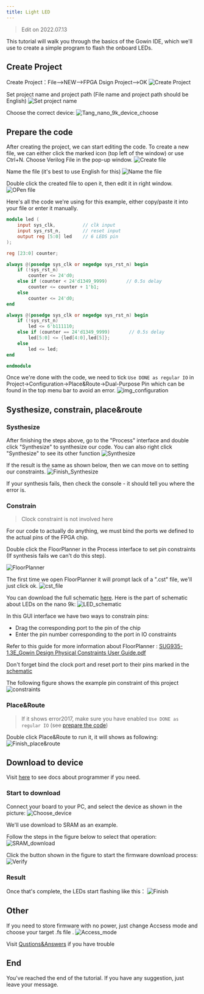 ```yaml
---
title: Light LED
---
```


> Edit on 2022.07.13

This tutorial will walk you through the basics of the Gowin IDE, which we'll use to create a simple program to flash the onboard LEDs.

## Create Project

Create Project：File-->NEW-->FPGA Dsign Project-->OK
![Create Project](./../../../../zh/tang/Tang-Nano/assets/LED-1.png)

Set project name and project path (File name and project path should be English)
![Set project name](./../../../../zh/tang/Tang-Nano/assets/LED-2.png)

Choose the correct device: 
![Tang_nano_9k_device_choose](./../../../../zh/tang/Tang-Nano-9K/nano_9k/Tang_nano_9k_Device_choose.png)

## Prepare the code

After creating the project, we can start editing the code. 
To create a new file, we can either click the marked icon (top left of the window) or use Ctrl+N.
Choose Verilog File in the pop-up window.
![Create file](./../../../../zh/tang/Tang-Nano/assets/LED-5.png)

Name the file (it's best to use English for this)
![Name the file](./../../../../zh/tang/Tang-Nano/assets/LED-6.png)

Double click the created file to open it, then edit it in right window.
![OPen file](./../../../../zh/tang/Tang-Nano/assets/LED-7.png)

Here's all the code we're using for this example, either copy/paste it into your file or enter it manually.  

~~~v
module led (
    input sys_clk,          // clk input
    input sys_rst_n,        // reset input
    output reg [5:0] led    // 6 LEDS pin
);

reg [23:0] counter;

always @(posedge sys_clk or negedge sys_rst_n) begin
    if (!sys_rst_n)
        counter <= 24'd0;
    else if (counter < 24'd1349_9999)       // 0.5s delay
        counter <= counter + 1'b1;
    else
        counter <= 24'd0;
end

always @(posedge sys_clk or negedge sys_rst_n) begin
    if (!sys_rst_n)
        led <= 6'b111110;
    else if (counter == 24'd1349_9999)       // 0.5s delay
        led[5:0] <= {led[4:0],led[5]};
    else
        led <= led;
end

endmodule
~~~

Once we're done with the code, we need to tick `Use DONE as regular IO` in Project->Configuration->Place&Route->Dual-Purpose Pin which can be found in the top menu bar to avoid an error.
![img_configuration](./../../../../zh/tang/Tang-Nano-9K/nano_9k/LED_Configuration.png)

## Systhesize, constrain, place&route

### Systhesize

After finishing the steps above, go to the "Process" interface and double click "Synthesize" to synthesize our code. You can also right click "Synthesize" to see its other function
![Synthesize](./../../../../zh/tang/Tang-Nano-9K/nano_9k/nano_9k_synthsize.png)

If the result is the same as shown below, then we can move on to setting our constraints.
![Finish_Synthesize](./../../../../zh/tang/Tang-Nano/assets/LED.png) 

If your synthesis fails, then check the console - it should tell you where the error is.

### Constrain

> Clock constraint is not involved here

For our code to actually do anything, we must bind the ports we defined to the actual pins of the FPGA chip.

Double click the FloorPlanner in the Process interface to set pin constraints (If synthesis fails we can't do this step). 

![FloorPlanner](./../../../../zh/tang/assets/examples/led_pjt_2.png)

The first time we open FloorPlanner it will prompt lack of a ".cst" file, we'll just click ok. 
![cst_file](./../../../../zh/tang/Tang-Nano/assets/LED-9.png)

You can download the full schematic [here](https://dl.sipeed.com/shareURL/TANG/Nano%209K/2_Schematic).
Here is the part of schematic about LEDs on the nano 9k:
![LED_schematic](./../../../../zh/tang/Tang-Nano-9K/nano_9k/LED_Pins.png "nano 9k led pins")

In this GUI interface we have two ways to constrain pins:
- Drag the corresponding port to the pin of the chip
- Enter the pin number corresponding to the port in IO constraints 

Refer to this guide for more information about FloorPlanner : [SUG935-1.3E_Gowin Design Physical Constraints User Guide.pdf](https://dl.sipeed.com/fileList/TANG/Nano%209K/6_Chip_Manual/EN/General%20Guide/SUG935-1.3E_Gowin%20Design%20Physical%20Constraints%20User%20Guide.pdf)

Don't forget bind the clock port and reset port to their pins marked in the [schematic](https://dl.sipeed.com/shareURL/TANG/Nano%209K/2_Schematic)

The following figure shows the example pin constraint of this project
![constraints](./../../../../zh/tang/Tang-Nano-9K/nano_9k/LED_FloorPlanner.png)

### Place&Route

> If it shows error2017, make sure you have enabled `Use DONE as regular IO` (see [prepare the code](#Prepare-the-code))

Double click Place&Route to run it, it will shows as following:
![Finish_place&route](./../../../../zh/tang/Tang-Nano-9K/nano_9k/LED_Place&Route.png)

## Download to device

Visit [here](https://dl.sipeed.com/shareURL/TANG/programmer/docs) to see docs about programmer if you need.

### Start to download

Connect your board to your PC, and select the device as shown in the picture:
![Choose_device](./../../../../zh/tang/Tang-Nano-9K/nano_9k/nano_9k_device_scan.png)

We'll use download to SRAM as an example.

Follow the steps in the figure below to select that operation:
![SRAM_download](./../../../../zh/tang/Tang-Nano-9K/nano_9k/nano_9k_sram_program.png "configure sram download mode")

Click the button shown in the figure to start the firmware download process:
![Verify](./../../../../zh/tang/Tang-Nano-9K/nano_9k/nano_9k_sram_download.png "start sram download")

### Result

Once that's complete, the LEDs start flashing like this：
![Finish](./../../../../zh/tang/Tang-Nano-9K/nano_9k/blink.gif)

## Other

If you need to store firmware with no power, just change Accsess mode and choose your target .fs file .
![Access_mode](./../../../../zh/tang/Tang-Nano-9K/nano_9k/access_mode.png)

Visit [Qustions&Answers](./../../Tang-Nano-Doc/questions.md) if you have trouble

## End

You've reached the end of the tutorial. If you have any suggestion, just leave your message.
